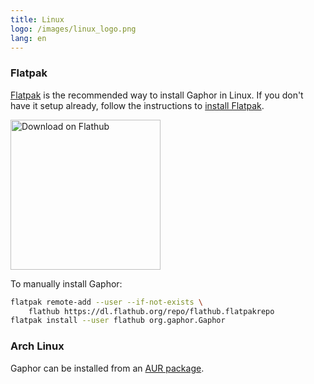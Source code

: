```yaml
---
title: Linux
logo: /images/linux_logo.png
lang: en
---
```


### Flatpak

[Flatpak](https://flatpak.org/) is the recommended way to install Gaphor in
Linux. If you don't have it setup already, follow the instructions to [install
Flatpak](https://flatpak.org/setup).

<a href="https://flathub.org/apps/org.gaphor.Gaphor"><img width="240" alt="Download on Flathub" src="https://flathub.org/assets/badges/flathub-badge-en.png"/></a>

To manually install Gaphor:

```bash
flatpak remote-add --user --if-not-exists \
    flathub https://dl.flathub.org/repo/flathub.flatpakrepo
flatpak install --user flathub org.gaphor.Gaphor
```

### Arch Linux

Gaphor can be installed from an [AUR
package](https://aur.archlinux.org/packages/python-gaphor/).
